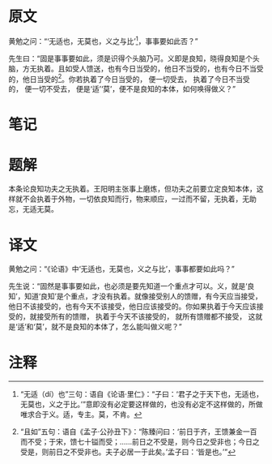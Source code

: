 # 原文
黄勉之问：“‘无适也，无莫也，义之与比’[^1]，事事要如此否？”

先生曰：“固是事事要如此，须是识得个头脑乃可。义即是良知，晓得良知是个头脑，方无执着。且如受人馈送，也有今日当受的，他日不当受的，也有今日不当受的，他日当受的[^2]。你若执着了今日当受的， 便一切受去， 执着了今日不当受的， 便一切不受去， 便是‘适’‘莫’，便不是良知的本体，如何唤得做义？”
# 笔记

# 题解
本条论良知功夫之无执着。王阳明主张事上磨炼，但功夫之前要立定良知本体，这样就不会执着于外物，一切依良知而行，物来顺应，一过而不留，无执着，无助忘，无适无莫。
# 译文
黄勉之问：“《论语》中‘无适也，无莫也，义之与比’，事事都要如此吗？”

先生说：“固然是事事要如此，也必须是要先知道一个重点才可以。义，就是‘良知’，知道‘良知’是个重点，才没有执着。就像接受别人的馈赠，有今天应当接受，他日不该接受的，也有今天不该接受，他日应该接受的。你如果执着于今天应该接受的，就接受所有的馈赠， 执着于今天不该接受的， 就所有馈赠都不接受， 这就是‘适’和‘莫’，就不是良知的本体了，怎么能叫做义呢？”
# 注释

[^1]: “无适（dí）也”三句：语自《论语·里仁》：“子曰：‘君子之于天下也，无适也，无莫也，义之于比。’”意即没有必定要这样做的，也没有必定不这样做的，所做唯求合于义。适，专主。莫，不肯。
[^2]: “且如”五句：语自《孟子·公孙丑下》：“陈臻问曰：‘前日于齐，王馈兼金一百而不受；于宋，馈七十镒而受；……前日之不受是，则今日之受非也；今日之受是，则前日之不受非也。夫子必居一于此矣。’孟子曰：‘皆是也。’”